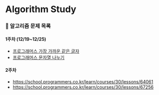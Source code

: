 # Algorithm Study

### 📌 알고리즘 문제 목록
#### 1주차 (12/19~12/25)
- [프로그래머스 가장 가까운 같은 글자](https://school.programmers.co.kr/learn/courses/30/lessons/142086)
- [프로그래머스 문자열 나누기](https://school.programmers.co.kr/learn/courses/30/lessons/140108#qna)

#### 2주차
- https://school.programmers.co.kr/learn/courses/30/lessons/64061
- https://school.programmers.co.kr/learn/courses/30/lessons/67256

